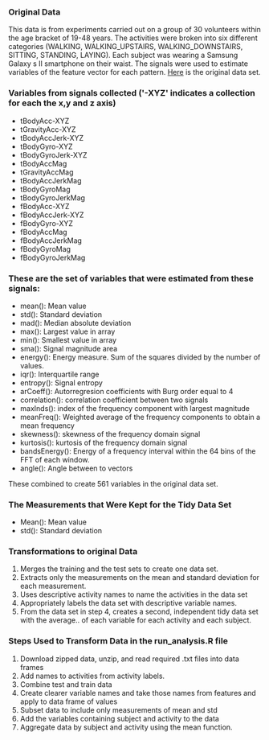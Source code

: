 ### Original Data
This data is from experiments carried out on a group of 30 volunteers within the age bracket of 19-48 years.  The activities
were broken into six different categories (WALKING, WALKING_UPSTAIRS, WALKING_DOWNSTAIRS, SITTING, STANDING, LAYING). 
Each subject was wearing a Samsung Galaxy s II smartphone on their waist.  The signals were used to estimate variables
of the feature vector for each pattern.  [Here](https://d396qusza40orc.cloudfront.net/getdata%2Fprojectfiles%2FUCI%20HAR%20Dataset.zip)
is the original data set.

### Variables from signals collected ('-XYZ' indicates a collection for each the x,y and z axis)

+ tBodyAcc-XYZ
+ tGravityAcc-XYZ
+ tBodyAccJerk-XYZ
+ tBodyGyro-XYZ
+ tBodyGyroJerk-XYZ
+ tBodyAccMag
+ tGravityAccMag
+ tBodyAccJerkMag
+ tBodyGyroMag
+ tBodyGyroJerkMag
+ fBodyAcc-XYZ
+ fBodyAccJerk-XYZ
+ fBodyGyro-XYZ
+ fBodyAccMag
+ fBodyAccJerkMag
+ fBodyGyroMag
+ fBodyGyroJerkMag

### These are the set of variables that were estimated from these signals:

+ mean(): Mean value
+ std(): Standard deviation
+ mad(): Median absolute deviation 
+ max(): Largest value in array
+ min(): Smallest value in array
+ sma(): Signal magnitude area
+ energy(): Energy measure. Sum of the squares divided by the number of values. 
+ iqr(): Interquartile range 
+ entropy(): Signal entropy
+ arCoeff(): Autorregresion coefficients with Burg order equal to 4
+ correlation(): correlation coefficient between two signals
+ maxInds(): index of the frequency component with largest magnitude
+ meanFreq(): Weighted average of the frequency components to obtain a mean frequency
+ skewness(): skewness of the frequency domain signal 
+ kurtosis(): kurtosis of the frequency domain signal 
+ bandsEnergy(): Energy of a frequency interval within the 64 bins of the FFT of each window.
+ angle(): Angle between to vectors

These combined to create 561 variables in the original data set.

### The Measurements that Were Kept for the Tidy Data Set
+ Mean(): Mean value
+ std(): Standard deviation

### Transformations to original Data
1. Merges the training and the test sets to create one data set.
2. Extracts only the measurements on the mean and standard deviation for each measurement.
3. Uses descriptive activity names to name the activities in the data set
4. Appropriately labels the data set with descriptive variable names.
5. From the data set in step 4, creates a second, independent tidy data set with the average..
   of each variable for each activity and each subject.

### Steps Used to Transform Data in the run_analysis.R file
1. Download zipped data, unzip, and read required .txt files into data frames
2. Add names to activities from activity labels.
3. Combine test and train data
4. Create clearer variable names and take those names from features and apply to data frame of values
5. Subset data to include only measurements of mean and std
6. Add the variables containing subject and activity to the data
7. Aggregate data by subject and activity using the mean function.








